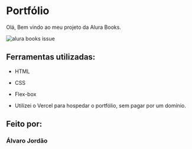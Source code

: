 # Portfólio 
Olá, Bem vindo ao meu projeto da Alura Books.

![alura books issue](https://github.com/alvccpj/alura-books/assets/103002592/207c597f-ffe5-40a1-831e-4fbe41a46a9f)

## Ferramentas utilizadas:

* HTML

* CSS

* Flex-box

* Utilizei o Vercel para hospedar o portfólio, sem pagar por um domínio.
## Feito por:

### Álvaro Jordão


